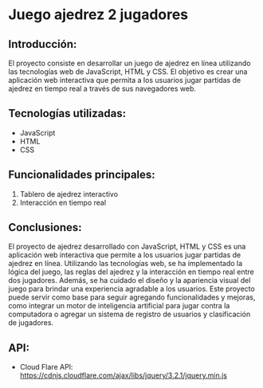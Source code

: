 # Juego ajedrez 2 jugadores

## Introducción:
El proyecto consiste en desarrollar un juego de ajedrez en línea utilizando las tecnologías web de JavaScript, HTML y CSS. El objetivo es crear una aplicación web interactiva que permita a los usuarios jugar partidas de ajedrez en tiempo real a través de sus navegadores web.

## Tecnologías utilizadas:
- JavaScript
- HTML
- CSS
## Funcionalidades principales:

1. Tablero de ajedrez interactivo
2. Interacción en tiempo real

## Conclusiones:
El proyecto de ajedrez desarrollado con JavaScript, HTML y CSS es una aplicación web interactiva que permite a los usuarios jugar partidas de ajedrez en línea. Utilizando las tecnologías web, se ha implementado la lógica del juego, las reglas del ajedrez y la interacción en tiempo real entre dos jugadores. Además, se ha cuidado el diseño y la apariencia visual del juego para brindar una experiencia agradable a los usuarios. Este proyecto puede servir como base para seguir agregando funcionalidades y mejoras, como integrar un motor de inteligencia artificial para jugar contra la computadora o agregar un sistema de registro de usuarios y clasificación de jugadores.

## API:

- Cloud Flare API:  https://cdnjs.cloudflare.com/ajax/libs/jquery/3.2.1/jquery.min.js
